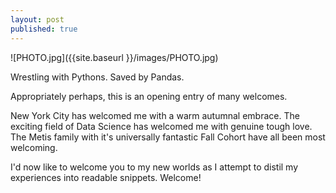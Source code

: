 ```yaml
---
layout: post
published: true
---
```

![PHOTO.jpg]({{site.baseurl }}/images/PHOTO.jpg)

Wrestling with Pythons. Saved by Pandas.

Appropriately perhaps, this is an opening entry of many welcomes.

New York City has welcomed me with a warm autumnal embrace.
The exciting field of Data Science has welcomed me with genuine tough love.
The Metis family with it's universally fantastic Fall Cohort have all been most welcoming.

I'd now like to welcome you to my new worlds as I attempt to distil my experiences into readable snippets. Welcome!
